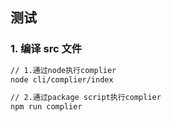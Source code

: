 ## 测试

### 1. 编译 src 文件

```bash
// 1.通过node执行complier
node cli/complier/index

// 2.通过package script执行complier
npm run complier
```
